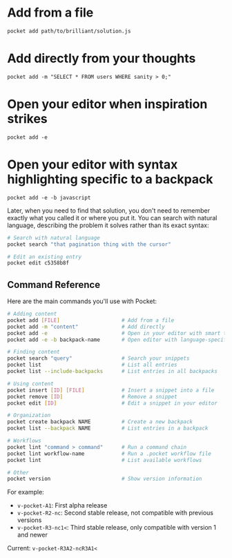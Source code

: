 # Add from a file
`pocket add path/to/brilliant/solution.js`

# Add directly from your thoughts
`pocket add -m "SELECT * FROM users WHERE sanity > 0;"`

# Open your editor when inspiration strikes
`pocket add -e`

# Open your editor with syntax highlighting specific to a backpack
`pocket add -e -b javascript`

Later, when you need to find that solution, you don't need to remember exactly what you called it or where you put it. You can search with natural language, describing the problem it solves rather than its exact syntax:

```bash
# Search with natural language
pocket search "that pagination thing with the cursor"

# Edit an existing entry
pocket edit c5358b8f
```

## Command Reference

Here are the main commands you'll use with Pocket:

```bash
# Adding content
pocket add [FILE]                    # Add from a file
pocket add -m "content"              # Add directly
pocket add -e                        # Open in your editor with smart templates
pocket add -e -b backpack-name       # Open editor with language-specific highlighting

# Finding content
pocket search "query"                # Search your snippets
pocket list                          # List all entries
pocket list --include-backpacks      # List entries in all backpacks

# Using content
pocket insert [ID] [FILE]            # Insert a snippet into a file
pocket remove [ID]                   # Remove a snippet
pocket edit [ID]                     # Edit a snippet in your editor

# Organization
pocket create backpack NAME          # Create a new backpack
pocket list --backpack NAME          # List entries in a backpack

# Workflows
pocket lint "command > command"      # Run a command chain
pocket lint workflow-name            # Run a .pocket workflow file
pocket lint                          # List available workflows

# Other
pocket version                       # Show version information
```

For example:
- `v-pocket-A1`: First alpha release
- `v-pocket-R2-nc`: Second stable release, not compatible with previous versions
- `v-pocket-R3-nc1<`: Third stable release, only compatible with version 1 and newer

Current: `v-pocket-R3A2-ncR3A1<`